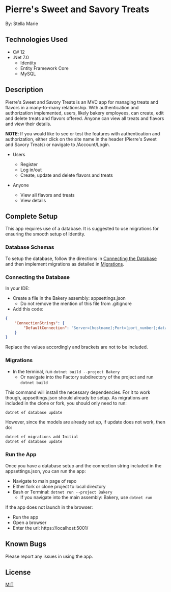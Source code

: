 # Pierre's Sweet and Savory Treats

By: Stella Marie

## Technologies Used

- C# 12
- .Net 7.0
  - Identity
  - Entity Framework Core
  - MySQL

## Description

Pierre's Sweet and Savory Treats is an MVC app for managing treats and flavors in a many-to-many relationship. With authentication and authorization implemented, users, likely bakery employees, can create, edit and delete treats and flavors offered. Anyone can view all treats and flavors and view their details.

**NOTE**: If you would like to see or test the features with authentication and authorization, either click on the site name in the header (Pierre's Sweet and Savory Treats) or navigate to /Account/Login.

- Users
  - Register
  - Log in/out
  - Create, update and delete flavors and treats

- Anyone
  - View all flavors and treats
  - View details

## Complete Setup

This app requires use of a database. It is suggested to use migrations for ensuring the smooth setup of Identity.

### Database Schemas

To setup the database, follow the directions in [Connecting the Database](#connecting-the-database) and then implement migrations as detailed in [Migrations](#migrations).

### Connecting the Database

In your IDE:
- Create a file in the Bakery assembly: appsettings.json
  - Do not remove the mention of this file from .gitignore
- Add this code:

```json
{
    "ConnectionStrings": {
        "DefaultConnection": "Server=[hostname];Port=[port_number];database=[database_name];uid=[username];pwd=[password]"
    }
}
```

Replace the values accordingly and brackets are not to be included.

### Migrations

- In the terminal, run ```dotnet build --project Bakery```
  - Or navigate into the Factory subdirectory of the project and run ```dotnet build```

This command will install the necessary dependencies. For it to work though, appsettings.json should already be setup. As migrations are included in the clone or fork, you should only need to run:

```dotnet ef database update```

However, since the models are already set up, if update does not work, then do:

```bash
dotnet ef migrations add Initial
dotnet ef database update
```

### Run the App

Once you have a database setup and the connection string included in the appsettings.json, you can run the app:

- Navigate to main page of repo
- Either fork or clone project to local directory
- Bash or Terminal: ```dotnet run --project Bakery```
  - If you navigate into the main assembly: Bakery, use ```dotnet run```

If the app does not launch in the browser:
- Run the app
- Open a browser
- Enter the url: https://localhost:5001/

## Known Bugs

Please report any issues in using the app.

## License

[MIT](https://choosealicense.com/licenses/mit/)